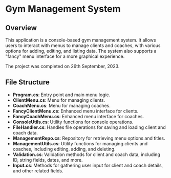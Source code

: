 # Gym Management System

## Overview

This application is a console-based gym management system. It allows users to interact with menus to manage clients and coaches, with various options for adding, editing, and listing data. The system also supports a "fancy" menu interface for a more graphical experience.

The project was completed on 26th September, 2023.

## File Structure

- **Program.cs**: Entry point and main menu logic.
- **ClientMenu.cs**: Menu for managing clients.
- **CoachMenu.cs**: Menu for managing coaches.
- **FancyClientMenu.cs**: Enhanced menu interface for clients.
- **FancyCoachMenu.cs**: Enhanced menu interface for coaches.
- **ConsoleUtils.cs**: Utility functions for console operations.
- **FileHandler.cs**: Handles file operations for saving and loading client and coach data.
- **ManagementRepo.cs**: Repository for retrieving menu options and titles.
- **ManagementUtils.cs**: Utility functions for managing clients and coaches, including editing, adding, and deleting.
- **Validation.cs**: Validation methods for client and coach data, including ID, string fields, dates, and more.
- **Input.cs**: Methods for gathering user input for client and coach details, and other related fields.
